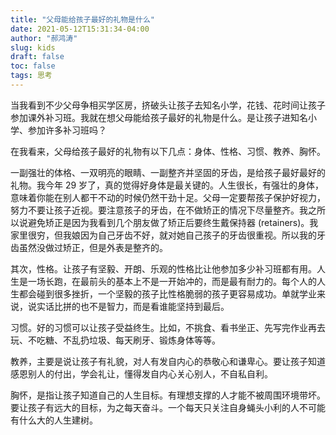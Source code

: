 ```yaml
---
title: "父母能给孩子最好的礼物是什么"
date: 2021-05-12T15:31:34-04:00
author: "郝鸿涛"
slug: kids
draft: false
toc: false
tags: 思考
---
```

当我看到不少父母争相买学区房，挤破头让孩子去知名小学，花钱、花时间让孩子参加课外补习班。我就在想父母能给孩子最好的礼物是什么。是让孩子进知名小学、参加许多补习班吗？

在我看来，父母给孩子最好的礼物有以下几点：身体、性格、习惯、教养、胸怀。

一副强壮的体格、一双明亮的眼睛、一副整齐并坚固的牙齿，是给孩子最好最好的礼物。我今年 29 岁了，真的觉得好身体是最关键的。人生很长，有强壮的身体，意味着你能在别人都干不动的时候仍然干劲十足。父母一定要帮孩子保护好视力，努力不要让孩子近视。要注意孩子的牙齿，在不做矫正的情况下尽量整齐。我之所以说避免矫正是因为我看到几个朋友做了矫正后要终生戴保持器 (retainers)。我家里很穷，但我娘因为自己牙齿不好，就对她自己孩子的牙齿很重视。所以我的牙齿虽然没做过矫正，但是外表是整齐的。

其次，性格。让孩子有坚毅、开朗、乐观的性格比让他参加多少补习班都有用。人生是一场长跑，在最前头的基本上不是一开始冲的，而是最有耐力的。每个人的人生都会碰到很多挫折，一个坚毅的孩子比性格脆弱的孩子更容易成功。单就学业来说，说实话比拼的也不是智力，而是看谁能坚持到最后。

习惯。好的习惯可以让孩子受益终生。比如，不挑食、看书坐正、先写完作业再去玩、不吃糖、不乱扔垃圾、每天刷牙、锻炼身体等等。

教养，主要是说让孩子有礼貌，对人有发自内心的恭敬心和谦卑心。要让孩子知道感恩别人的付出，学会礼让，懂得发自内心关心别人，不自私自利。

胸怀，是指让孩子知道自己的人生目标。有理想支撑的人才能不被周围环境带坏。要让孩子有远大的目标，为之每天奋斗。一个每天只关注自身蝇头小利的人不可能有什么大的人生建树。